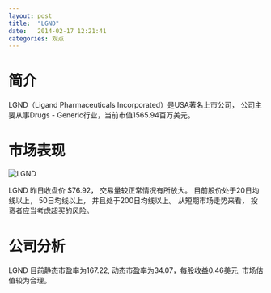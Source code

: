 ```yaml
---
layout: post
title:  "LGND"
date:   2014-02-17 12:21:41
categories: 观点
---
```


# 简介
LGND（Ligand Pharmaceuticals Incorporated）是USA著名上市公司，
公司主要从事Drugs - Generic行业，当前市值1565.94百万美元。

# 市场表现

![LGND](http://finviz.com/chart.ashx?t=LGND&ty=c&ta=1&p=d&s=l)

LGND 昨日收盘价 $76.92，
交易量较正常情况有所放大。
目前股价处于20日均线以上，
50日均线以上，
并且处于200日均线以上。
从短期市场走势来看，
投资者应当考虑超买的风险。

# 公司分析
LGND 目前静态市盈率为167.22, 动态市盈率为34.07，每股收益0.46美元,
市场估值较为合理。
